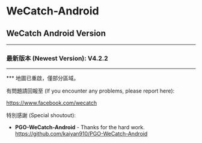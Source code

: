 # WeCatch-Android

## WeCatch Android Version
---
### 最新版本 (Newest Version): V4.2.2
---
*** 地圖已重啟，僅部分區域。

有問題請回報至 (If you encounter any problems, please report here):

https://www.facebook.com/wecatch

特別感謝 (Special shoutout):

* **PGO-WeCatch-Android** - Thanks for the hard work.
https://github.com/kaiyan910/PGO-WeCatch-Android
